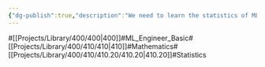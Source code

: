 ```yaml
---
{"dg-publish":true,"description":"We need to learn the statistics of ML math. It is essential knowledge to gain insight into the distribution, variance, and characteristics of data from real-world things.","permalink":"/projects/library/400/410/410-20/410-20/","dgPassFrontmatter":true,"noteIcon":"0","created":"2024-01-24T15:24:09.126+09:00","updated":"2024-04-10T19:06:19.316+09:00"}
---
```


#[[Projects/Library/400/400\|400]]#ML_Engineer_Basic#[[Projects/Library/400/410/410\|410]]#Mathematics#[[Projects/Library/400/410/410.20/410.20\|410.20]]#Statistics


